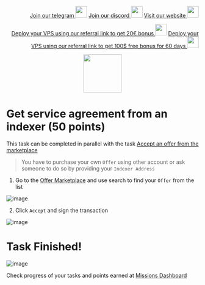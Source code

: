 <p style="font-size:14px" align="right">
<a href="https://t.me/kjnotes" target="_blank">Join our telegram <img src="https://user-images.githubusercontent.com/50621007/183283867-56b4d69f-bc6e-4939-b00a-72aa019d1aea.png" width="30"/></a>
<a href="https://discord.gg/fRVzvPBh" target="_blank">Join our discord <img src="https://user-images.githubusercontent.com/50621007/176236430-53b0f4de-41ff-41f7-92a1-4233890a90c8.png" width="30"/></a>
<a href="https://kjnodes.com/" target="_blank">Visit our website <img src="https://user-images.githubusercontent.com/50621007/168689709-7e537ca6-b6b8-4adc-9bd0-186ea4ea4aed.png" width="30"/></a>
</p>

<p style="font-size:14px" align="right">
<a href="https://hetzner.cloud/?ref=y8pQKS2nNy7i" target="_blank">Deploy your VPS using our referral link to get 20€ bonus <img src="https://user-images.githubusercontent.com/50621007/174612278-11716b2a-d662-487e-8085-3686278dd869.png" width="30"/></a>
<a href="https://m.do.co/c/17b61545ca3a" target="_blank">Deploy your VPS using our referral link to get 100$ free bonus for 60 days <img src="https://user-images.githubusercontent.com/50621007/183284313-adf81164-6db4-4284-9ea0-bcb841936350.png" width="30"/></a>
</p>

<p align="center">
  <img height="100" height="auto" src="https://user-images.githubusercontent.com/50621007/177323789-e6be59ae-0dfa-4e86-b3a8-028a4f0c465c.png">
</p>

# Get service agreement from an indexer (50 points)
This task can be completed in parallel with the task [Accept an offer from the marketplace](https://github.com/kj89/testnet_manuals/blob/main/subquery/tasks/Indexer_to_accept_an_offer_in_the_offer_market.md)

>You have to purchase your own `Offer` using other account or ask someone to do so by providing your `Indexer Address`

1. Go to the [Offer Marketplace](https://frontier.subquery.network/plans/offers) and use search to find your `Offer` from the list

![image](https://user-images.githubusercontent.com/50621007/177424847-1f0bde35-fdb1-4f3a-a929-e50125e7fe82.png)

2. Click `Accept` and sign the transaction

![image](https://user-images.githubusercontent.com/50621007/177424878-c530c442-d477-49eb-9196-ae6f0abf9260.png)

# Task Finished!

![image](https://user-images.githubusercontent.com/50621007/177410026-f15d1fd1-42f2-40b6-b5a6-16d84c152675.png)

Check progress of your tasks and points earned at [Missions Dashboard](https://frontier.subquery.network/missions/my-missions)
